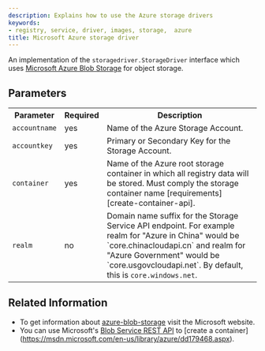 ```yaml
---
description: Explains how to use the Azure storage drivers
keywords:
- registry, service, driver, images, storage,  azure
title: Microsoft Azure storage driver
---
```


An implementation of the `storagedriver.StorageDriver` interface which uses [Microsoft Azure Blob Storage](http://azure.microsoft.com/en-us/services/storage/) for object storage.

## Parameters

<table>
  <tr>
    <th>Parameter</th>
    <th>Required</th>
    <th>Description</th>
  </tr>
  <tr>
    <td>
      <code>accountname</code>
    </td>
    <td>
      yes
    </td>
    <td>
      Name of the Azure Storage Account.
    </td>
  </tr>
  <tr>
    <td>
      <code>accountkey</code>
    </td>
    <td>
      yes
    </td>
    <td>
      Primary or Secondary Key for the Storage Account.
    </td>
  </tr>
  <tr>
    <td>
      <code>container</code>
    </td>
    <td>
      yes
    </td>
    <td>
      Name of the Azure root storage container in which all registry data will be stored. Must comply the storage container name [requirements][create-container-api].
    </td>
  </tr>
   <tr>
    <td>
      <code>realm</code>
    </td>
    <td>
      no
    </td>
    <td>
      Domain name suffix for the Storage Service API endpoint. For example realm for "Azure in China" would be `core.chinacloudapi.cn` and realm for "Azure Government" would be `core.usgovcloudapi.net`. By default, this
      is <code>core.windows.net</code>.
    </td>
  </tr>

</table>


## Related Information

* To get information about
[azure-blob-storage](http://azure.microsoft.com/en-us/services/storage/) visit
the Microsoft website.
* You can use Microsoft's [Blob Service REST API](https://msdn.microsoft.com/en-us/library/azure/dd135733.aspx) to [create a container] (https://msdn.microsoft.com/en-us/library/azure/dd179468.aspx).
